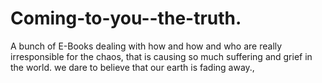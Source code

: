 # Coming-to-you--the-truth.
A bunch of E-Books dealing with how and how and who are really irresponsible for the chaos, that is causing so much suffering and grief in the world. we dare to believe that our earth is fading away.,
